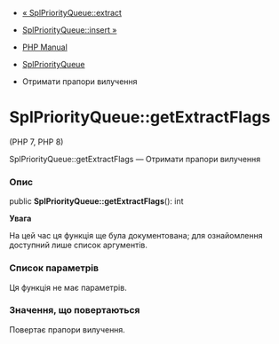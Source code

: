 - [« SplPriorityQueue::extract](splpriorityqueue.extract.md)
- [SplPriorityQueue::insert »](splpriorityqueue.insert.md)

- [PHP Manual](index.md)
- [SplPriorityQueue](class.splpriorityqueue.md)
- Отримати прапори вилучення

# SplPriorityQueue::getExtractFlags

(PHP 7, PHP 8)

SplPriorityQueue::getExtractFlags — Отримати прапори вилучення

### Опис

public **SplPriorityQueue::getExtractFlags**(): int

**Увага**

На цей час ця функція ще була документована; для
ознайомлення доступний лише список аргументів.

### Список параметрів

Ця функція не має параметрів.

### Значення, що повертаються

Повертає прапори вилучення.
